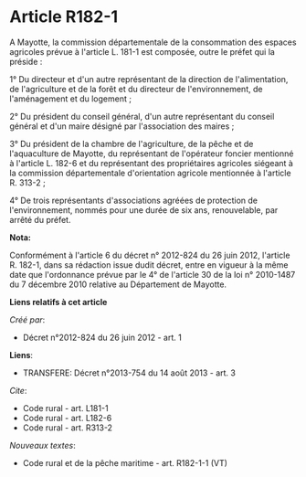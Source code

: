 # Article R182-1

A Mayotte, la commission départementale de la consommation des espaces agricoles prévue à l'article L. 181-1 est composée,
outre le préfet qui la préside : 

1° Du directeur et d'un autre représentant de la direction de l'alimentation, de l'agriculture et de la forêt et du directeur
de l'environnement, de l'aménagement et du logement ; 

2° Du président du conseil général, d'un autre représentant du conseil général et d'un maire désigné par l'association des
maires ; 

3° Du président de la chambre de l'agriculture, de la pêche et de l'aquaculture de Mayotte, du représentant de l'opérateur
foncier mentionné à l'article L. 182-6 et du représentant des propriétaires agricoles siégeant à la commission départementale
d'orientation agricole mentionnée à l'article R. 313-2 ; 

4° De trois représentants d'associations agréées de protection de l'environnement, nommés pour une durée de six ans,
renouvelable, par arrêté du préfet.

**Nota:**

Conformément à l'article 6 du décret n° 2012-824 du 26 juin 2012, l'article R. 182-1, dans sa rédaction issue dudit décret,
entre en vigueur à la même date que l'ordonnance prévue par le 4° de l'article 30 de la loi n° 2010-1487 du 7 décembre 2010
relative au Département de Mayotte.

**Liens relatifs à cet article**

_Créé par_:

  - Décret n°2012-824 du 26 juin 2012 - art. 1

**Liens**:

  - TRANSFERE: Décret n°2013-754 du 14 août 2013 - art. 3

_Cite_:

  - Code rural - art. L181-1
  - Code rural - art. L182-6
  - Code rural - art. R313-2

_Nouveaux textes_:

  - Code rural et de la pêche maritime - art. R182-1-1 (VT)
